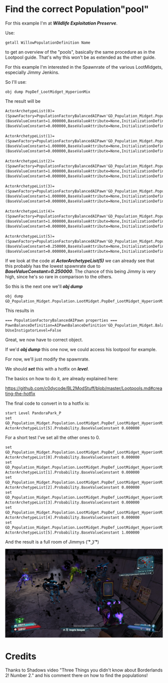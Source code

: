 # Find the correct Population"pool"

For this example I'm at ***Wildlife Exploitation Preserve***.

Use:

```
getall WillowPopulationDefinition Name
```

to get an overview of the "pools", basically the same procedure as in the Lootpool guide.
That's why this won't be as extended as the other guide.

For this example I'm interested in the Spawnrate of the various LootMidgets, especially Jimmy Jenkins.

So I'll use:

```
obj dump PopDef_LootMidget_HyperionMix
```

The result will be

```
ActorArchetypeList(0)=(SpawnFactory=PopulationFactoryBalancedAIPawn'GD_Population_Midget.Population.LootMidget.PopDef_LootMidget_HyperionMix:PopulationFactoryBalancedAIPawn_4',Probability=(BaseValueConstant=1.000000,BaseValueAttribute=None,InitializationDefinition=None,BaseValueScaleConstant=1.000000),MaxActiveAtOneTime=(BaseValueConstant=0.000000,BaseValueAttribute=None,InitializationDefinition=None,BaseValueScaleConstant=0.000000),TestVisibility=False,TestFOV=False)

ActorArchetypeList(1)=(SpawnFactory=PopulationFactoryBalancedAIPawn'GD_Population_Midget.Population.LootMidget.PopDef_LootMidget_HyperionMix:PopulationFactoryBalancedAIPawn_3',Probability=(BaseValueConstant=1.000000,BaseValueAttribute=None,InitializationDefinition=None,BaseValueScaleConstant=1.000000),MaxActiveAtOneTime=(BaseValueConstant=0.000000,BaseValueAttribute=None,InitializationDefinition=None,BaseValueScaleConstant=0.000000),TestVisibility=False,TestFOV=False)

ActorArchetypeList(2)=(SpawnFactory=PopulationFactoryBalancedAIPawn'GD_Population_Midget.Population.LootMidget.PopDef_LootMidget_HyperionMix:PopulationFactoryBalancedAIPawn_2',Probability=(BaseValueConstant=1.000000,BaseValueAttribute=None,InitializationDefinition=None,BaseValueScaleConstant=1.000000),MaxActiveAtOneTime=(BaseValueConstant=0.000000,BaseValueAttribute=None,InitializationDefinition=None,BaseValueScaleConstant=0.000000),TestVisibility=False,TestFOV=False)

ActorArchetypeList(3)=(SpawnFactory=PopulationFactoryBalancedAIPawn'GD_Population_Midget.Population.LootMidget.PopDef_LootMidget_HyperionMix:PopulationFactoryBalancedAIPawn_1',Probability=(BaseValueConstant=1.000000,BaseValueAttribute=None,InitializationDefinition=None,BaseValueScaleConstant=1.000000),MaxActiveAtOneTime=(BaseValueConstant=0.000000,BaseValueAttribute=None,InitializationDefinition=None,BaseValueScaleConstant=0.000000),TestVisibility=False,TestFOV=False)

ActorArchetypeList(4)=(SpawnFactory=PopulationFactoryBalancedAIPawn'GD_Population_Midget.Population.LootMidget.PopDef_LootMidget_HyperionMix:PopulationFactoryBalancedAIPawn_0',Probability=(BaseValueConstant=1.000000,BaseValueAttribute=None,InitializationDefinition=None,BaseValueScaleConstant=1.000000),MaxActiveAtOneTime=(BaseValueConstant=0.000000,BaseValueAttribute=None,InitializationDefinition=None,BaseValueScaleConstant=0.000000),TestVisibility=False,TestFOV=False)

ActorArchetypeList(5)=(SpawnFactory=PopulationFactoryBalancedAIPawn'GD_Population_Midget.Population.LootMidget.PopDef_LootMidget_HyperionMix:PopulationFactoryBalancedAIPawn_5',Probability=(BaseValueConstant=0.250000,BaseValueAttribute=None,InitializationDefinition=None,BaseValueScaleConstant=1.000000),MaxActiveAtOneTime=(BaseValueConstant=0.000000,BaseValueAttribute=None,InitializationDefinition=None,BaseValueScaleConstant=0.000000),TestVisibility=False,TestFOV=False)
```

If we look at the code at ***ActorArchetypeList(5)*** we can already see that this probably has the lowest spawnrate due to ***BaseValueConstant=0.250000***.
The chance of this being Jimmy is very high, since he's so rare in comparison to the others.


So this is the next one we'll ***obj dump***

```
obj dump GD_Population_Midget.Population.LootMidget.PopDef_LootMidget_HyperionMix:PopulationFactoryBalancedAIPawn_5
```

This results in

```
=== PopulationFactoryBalancedAIPawn properties ===
PawnBalanceDefinition=AIPawnBalanceDefinition'GD_Population_Midget.Balance.LootMidget.PawnBalance_Jimmy'
bUseInstigatorLevel=False
```

Great, we now have to correct object.

If we'd ***obj dump*** this one now, we could access his lootpool for example.

For now, we'll just modify the spawnrate.

We should ***set*** this with a hotfix on ***level***.

The basics on how to do it, are already explained here:

https://github.com/c0dycode/BL2ModStuff/blob/master/Lootpools.md#creating-the-hotfix

The final code to convert in to a hotfix is:

```
start Level PandoraPark_P
set GD_Population_Midget.Population.LootMidget.PopDef_LootMidget_HyperionMix ActorArchetypeList[5].Probability.BaseValueConstant 0.600000
```

For a short test I've set all the other ones to 0.
```
set GD_Population_Midget.Population.LootMidget.PopDef_LootMidget_HyperionMix ActorArchetypeList[0].Probability.BaseValueConstant 0.000000
set GD_Population_Midget.Population.LootMidget.PopDef_LootMidget_HyperionMix ActorArchetypeList[1].Probability.BaseValueConstant 0.000000
set GD_Population_Midget.Population.LootMidget.PopDef_LootMidget_HyperionMix ActorArchetypeList[2].Probability.BaseValueConstant 0.000000
set GD_Population_Midget.Population.LootMidget.PopDef_LootMidget_HyperionMix ActorArchetypeList[3].Probability.BaseValueConstant 0.000000
set GD_Population_Midget.Population.LootMidget.PopDef_LootMidget_HyperionMix ActorArchetypeList[4].Probability.BaseValueConstant 0.000000
set GD_Population_Midget.Population.LootMidget.PopDef_LootMidget_HyperionMix ActorArchetypeList[5].Probability.BaseValueConstant 1.000000
```

And the result is a full room of Jimmys ( ͡° ͜ʖ ͡°)

![Jimmy](./images/Jimmy.jpg)

# Credits
Thanks to Shadows video "Three Things you didn't know about Borderlands 2! Number 2." and his comment there on how to find the populations!